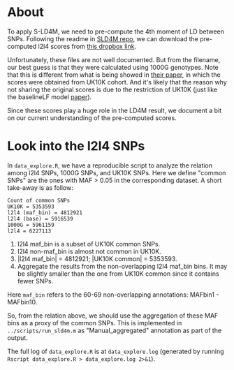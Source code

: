 # About

To apply S-LD4M, we need to pre-compute the 4th moment of LD between SNPs.
Following the readme in [SLD4M repo](), we can download the pre-computed l2l4 scores from [this dropbox link](https://www.dropbox.com/sh/iiyftw01gdpt6un/AACU7AmWK45RxTmDJvRkdKhIa?dl=0).

Unfortunately, these files are not well documented. 
But from the filename, our best guess is that they were calculated using 1000G genotypes.
Note that this is different from what is being showed in [their paper](https://www.sciencedirect.com/science/article/pii/S0002929719302666), in which the scores were obtained from UK10K cohort.
And it's likely that the reason why not sharing the original scores is due to the restriction of UK10K (just like the baselineLF model [paper](https://www.nature.com/articles/s41588-018-0231-8)). 

Since these scores play a huge role in the LD4M result, we document a bit on our current understanding of the pre-computed scores.

# Look into the l2l4 SNPs

In `data_explore.R`, we have a reproducible script to analyze the relation among l2l4 SNPs, 1000G SNPs, and UK10K SNPs.
Here we define "common SNPs" are the ones with MAF > 0.05 in the corresponding dataset.
A short take-away is as follow:

```
Count of common SNPs 
UK10K = 5353593
l2l4 (maf_bin) = 4812921
l2l4 (base) = 5916539
1000G = 5961159
l2l4 = 6227113   
```

1. l2l4 maf_bin is a subset of UK10K common SNPs.
2. l2l4 non-maf_bin is almost not common in UK10K.
3. |l2l4 maf_bin| = 4812921; |UK10K common| = 5353593.
4. Aggregate the results from the non-overlapping l2l4 maf_bin bins. It may be slightly smaller than the one from UK10K common since it contains fewer SNPs.

Here `maf_bin` refers to the 60-69 non-overlapping annotations: MAFbin1 - MAFbin10.

So, from the relation above, we should use the aggregation of these MAF bins as a proxy of the common SNPs.
This is implemented in `../scripts/run_sld4m.m` as "Manual_aggregated" annotation as part of the output.   

The full log of `data_explore.R` is at `data_explore.log` (generated by running `Rscript data_explore.R > data_explore.log 2>&1`).
